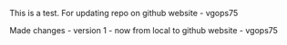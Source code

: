 This is a test.
For updating repo on github website - vgops75

Made changes - version 1 - now from local to github website - vgops75
